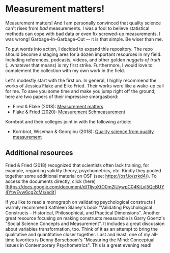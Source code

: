 # Measurement matters!

Measurement matters! And I am personally convinced that quality science can't
rises from *bad* measurements. I was a fool to believe statistical methods can
cope with bad data or even fix screwed-up measurements. I was wrong!
Garbage-In-Garbage-Out -- it is that simple. Be wiser than me.

To put words into action, I decided to expand this repository. The repo should
become a staging ares for a dozen important resources in my field. Including
references, podcasts, videos, and other golden *nuggets of truth* (...whatever
that means) is my first strike. Furthermore, I would love to complement the
collection with my own work in the field.

Let's modestly start with the first on. In general, I highly recommend the
works of Jessica Flake and Eiko Fried. Their works were like a wake-up call for
me. To save you some time and make you jump right off the ground; here are two
papers of their impressive smorgasbord: 

- Fired & Flake (2018): [Measurement matters](https://www.psychologicalscience.org/observer/measurement-matters)
- Flake & Fried (2020): [Measurement Schmeasurement](https://journals.sagepub.com/doi/10.1177/2515245920952393)

Kornbrot and their colleges joint in with the following article: 

- Kornbrot, Wiseman & Georgiou (2018): [Quality science from quality measurement](https://journals.plos.org/plosone/article?id=10.1371/journal.pone.0192808)

## Additional resources

Fried & Fried (2018) recognized that scientists often lack training, for
example, regarding validity theory, psychometrics, etc. Kindly they pooled
together some additional material on OSF (see: https://osf.io/zrkd4/). To
access the documents directly, click
(here)[https://docs.google.com/document/d/11jyoXtO0m2lUywpC04KjLvI5QcBUY4YtwEvw6cg2cMs/edit]

If you like to read a monograph on validating psychological constructs I warmly
recommend Kathleen Slaney's book "Validating Psychological Constructs –
Historical, Philosophical, and Practical Dimensions". Another great resource
focusing on making constructs measurable is Garry Goertz's "Social Science
Concepts and Measurement". It includes a great discussion about variables
transformation, too. Think of it as an attempt to bring the qualitative and
quantitative closer together. Last and least, one of my all-time favorites is
Denny Borseboom's "Measuring the Mind: Conceptual Issues in Contemporary
Psychometrics". This is a great evening read!

